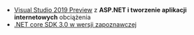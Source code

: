 * [Visual Studio 2019 Preview](https://visualstudio.microsoft.com/vs/preview/) z **ASP.NET i tworzenie aplikacji internetowych** obciążenia
* [.NET core SDK 3.0 w wersji zapoznawczej](https://dotnet.microsoft.com/download/dotnet-core/3.0)
